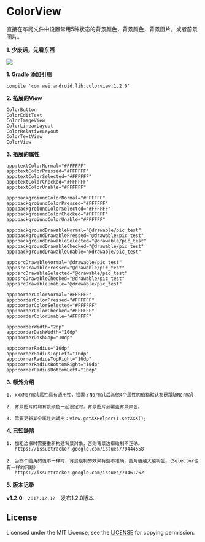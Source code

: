 ColorView
========

直接在布局文件中设置常用5种状态的背景颜色，背景颜色，背景图片，或者前景图片。

**1. 少废话，先看东西**

![](https://github.com/uccmawei/ColorView/raw/master/demo.jpg)


**1. Gradle 添加引用**

    compile 'com.wei.android.lib:colorview:1.2.0'

**2. 拓展的View**

    ColorButton
    ColorEditText
    ColorImageView
    ColorLinearLayout
    ColorRelativeLayout
    ColorTextView
    ColorView

**3. 拓展的属性**

    app:textColorNormal="#FFFFFF"
    app:textColorPressed="#FFFFFF"
    app:textColorSelected="#FFFFFF"
    app:textColorChecked="#FFFFFF"
    app:textColorUnable="#FFFFFF"

    app:backgroiundColorNormal="#FFFFFF"
    app:backgroiundColorPressed="#FFFFFF"
    app:backgroiundColorSelected="#FFFFFF"
    app:backgroiundColorChecked="#FFFFFF"
    app:backgroiundColorUnable="#FFFFFF"

    app:backgroundDrawableNormal="@drawable/pic_test"
    app:backgroundDrawablePressed="@drawable/pic_test"
    app:backgroundDrawableSelected="@drawable/pic_test"
    app:backgroundDrawableChecked="@drawable/pic_test"
    app:backgroundDrawableUnable="@drawable/pic_test"

    app:srcDrawableNormal="@drawable/pic_test"
    app:srcDrawablePressed="@drawable/pic_test"
    app:srcDrawableSelected="@drawable/pic_test"
    app:srcDrawableChecked="@drawable/pic_test"
    app:srcDrawableUnable="@drawable/pic_test"

    app:borderColorNormal="#FFFFFF"
    app:borderColorPressed="#FFFFFF"
    app:borderColorSelected="#FFFFFF"
    app:borderColorChecked="#FFFFFF"
    app:borderColorUnable="#FFFFFF"

    app:borderWidth="2dp"
    app:borderDashWidth="10dp"
    app:borderDashGap="10dp"

    app:cornerRadius="10dp"
    app:cornerRadiusTopLeft="10dp"
    app:cornerRadiusTopRight="10dp"
    app:cornerRadiusBottomRight="10dp"
    app:cornerRadiusBottomLeft="10dp"

**3. 额外介绍**

    1. xxxNormal属性具有通用性，设置了Normal后其他4个属性的值都默认都是跟随Normal
    
    2. 背景图片的和背景颜色一起设定时，背景图片会覆盖背景颜色。

    3. 需要更新某个属性则调用：view.getXXHelper().setXXX();

**4. 已知缺陷**
    
    1. 加粗边框时需要重新构建背景对象，否则背景边框绘制不正确。
       https://issuetracker.google.com/issues/70444558

    2. 当四个圆角的值不一样时，背景绘制的效果有些不准确，圆角值越大越明显。（Selector也有一样的问题）
       https://issuetracker.google.com/issues/70461762

**5. 版本记录**

**v1.2.0**　`2017.12.12`　发布1.2.0版本

## License ##

Licensed under the MIT License, see the [LICENSE](https://github.com/uccmawei/ColorView/blob/master/LICENSE) for copying permission.